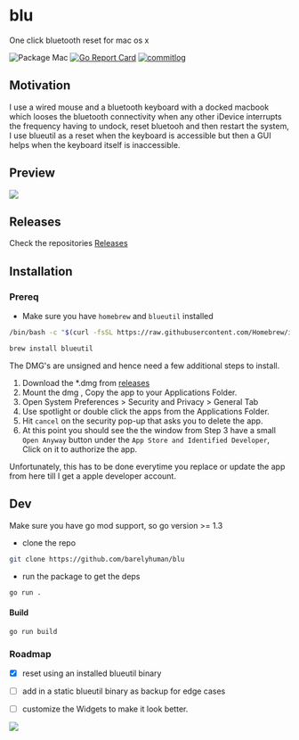 # blu
One click bluetooth reset for mac os x


![Package Mac](https://github.com/barelyhuman/blu/workflows/Package%20Mac/badge.svg)
[![Go Report Card](https://goreportcard.com/badge/github.com/barelyhuman/blu)](https://goreportcard.com/report/github.com/barelyhuman/blu)
[![commitlog](https://img.shields.io/badge/changelogs-commitlog-blue)](https://github.com/barelyhuman/commitlog)

## Motivation
I use a wired mouse and a bluetooth keyboard with a docked macbook which looses the bluetooth connectivity when any other iDevice interrupts the frequency having to undock, reset bluetooh and then restart the system, I use blueutil as a reset when the keyboard is accessible but then a GUI helps when the keyboard itself is inaccessible.

## Preview
![](assets/preview.gif)

## Releases 
Check the repositories [Releases](http://github.com/barelyhuman/blu/releases)



## Installation

### Prereq
- Make sure you have `homebrew` and `blueutil` installed 
```sh 
/bin/bash -c "$(curl -fsSL https://raw.githubusercontent.com/Homebrew/install/HEAD/install.sh)"

brew install blueutil
```

The DMG's are unsigned and hence need a few additional steps to install. 

1. Download the *.dmg from [releases](https://github.com/barelyhuman/blu/releases)
2. Mount the dmg , Copy the app to your Applications Folder.
3. Open System Preferences > Security and Privacy > General Tab 
4. Use spotlight or double click the apps from the Applications Folder.
5. Hit `cancel` on the security pop-up that asks you to delete the app. 
6. At this point you should see the the window from Step 3 have a small `Open Anyway` button under the `App Store and Identified Developer`, Click on it to authorize the app. 

Unfortunately, this has to be done everytime you replace or update the app from here till I get a apple developer account.


## Dev 
Make sure you have go mod support, so go version >= 1.3

- clone the repo

```sh
git clone https://github.com/barelyhuman/blu
```
- run the package to get the deps 
```sh
go run .
```
#### Build
```
go run build
```

### Roadmap 
- [x] reset using an installed blueutil binary
- [ ] add in a static blueutil binary as backup for edge cases 
- [ ] customize the Widgets to make it look better.


<a href="https://www.buymeacoffee.com/barelyhuman"><img src="https://img.buymeacoffee.com/button-api/?text=Buy me a coffee&emoji=&slug=barelyhuman&button_colour=000000&font_colour=ffffff&font_family=Inter&outline_colour=ffffff&coffee_colour=FFDD00"></a>
